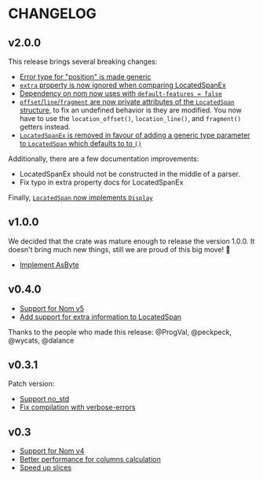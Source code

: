 # CHANGELOG

## v2.0.0

This release brings several breaking changes:

* [Error type for "position" is made generic](https://github.com/fflorent/nom_locate/pull/37)
* [`extra` property is now ignored when comparing LocatedSpanEx](https://github.com/fflorent/nom_locate/pull/46)
* [Dependency on nom now uses with `default-features = false`](https://github.com/fflorent/nom_locate/pull/47)
* [`offset`/`line`/`fragment` are now private attributes of the `LocatedSpan` structure](https://github.com/fflorent/nom_locate/pull/50),
  to fix an undefined behavior is they are modified. You now have to use the `location_offset()`, `location_line()`, and `fragment()` getters instead.
* [`LocatedSpanEx` is removed in favour of adding a generic type parameter to `LocatedSpan` which defaults to to `()`](https://github.com/fflorent/nom_locate/pull/51)


Additionally, there are a few documentation improvements:

* LocatedSpanEx should not be constructed in the middle of a parser.
* Fix typo in extra property docs for LocatedSpanEx

Finally, [`LocatedSpan` now implements `Display`](https://github.com/fflorent/nom_locate/pull/40)


## v1.0.0

We decided that the crate was mature enough to release the version 1.0.0. It doesn't bring much new things, still we are proud of this big move! :tada:

 - [Implement AsByte](https://github.com/fflorent/nom_locate/pull/33)

## v0.4.0

 - [Support for Nom v5](https://github.com/fflorent/nom_locate/pull/23)
 - [Add support for extra information to LocatedSpan](https://github.com/fflorent/nom_locate/pull/28)

Thanks to the people who made this release: @ProgVal, @peckpeck, @wycats, @dalance

## v0.3.1

Patch version:
 - [Support no_std](https://github.com/fflorent/nom_locate/pull/16)
 - [Fix compilation with verbose-errors](https://github.com/fflorent/nom_locate/issues/17)

## v0.3

 - [Support for Nom v4](https://github.com/fflorent/nom_locate/pull/10)
 - [Better performance for columns calculation](https://github.com/fflorent/nom_locate/issues/4)
 - [Speed up slices](https://github.com/fflorent/nom_locate/pull/15)
